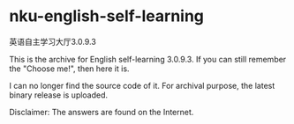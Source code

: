 # nku-english-self-learning
英语自主学习大厅3.0.9.3

This is the archive for English self-learning 3.0.9.3. If you can still remember the "Choose me!", then here it is. 

I can no longer find the source code of it. For archival purpose, the latest binary release is uploaded.

Disclaimer: The answers are found on the Internet. 
